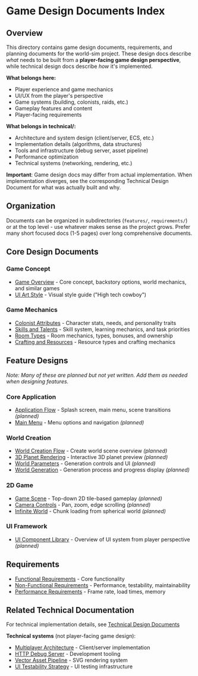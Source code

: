 # Game Design Documents Index

## Overview

This directory contains game design documents, requirements, and planning documents for the world-sim project. These design docs describe *what* needs to be built from a **player-facing game design perspective**, while technical design docs describe *how* it's implemented.

**What belongs here:**
- Player experience and game mechanics
- UI/UX from the player's perspective
- Game systems (building, colonists, raids, etc.)
- Gameplay features and content
- Player-facing requirements

**What belongs in technical/:**
- Architecture and system design (client/server, ECS, etc.)
- Implementation details (algorithms, data structures)
- Tools and infrastructure (debug server, asset pipeline)
- Performance optimization
- Technical systems (networking, rendering, etc.)

**Important**: Game design docs may differ from actual implementation. When implementation diverges, see the corresponding Technical Design Document for what was actually built and why.

## Organization

Documents can be organized in subdirectories (`features/`, `requirements/`) or at the top level - use whatever makes sense as the project grows. Prefer many short focused docs (1-5 pages) over long comprehensive documents.

## Core Design Documents

### Game Concept
- [Game Overview](./game-overview.md) - Core concept, backstory options, world mechanics, and similar games
- [UI Art Style](./ui-art-style.md) - Visual style guide ("High tech cowboy")

### Game Mechanics
- [Colonist Attributes](./mechanics/colonists.md) - Character stats, needs, and personality traits
- [Skills and Talents](./mechanics/skills.md) - Skill system, learning mechanics, and task priorities
- [Room Types](./mechanics/rooms.md) - Room mechanics, types, bonuses, and ownership
- [Crafting and Resources](./mechanics/crafting.md) - Resource types and crafting mechanics

## Feature Designs

*Note: Many of these are planned but not yet written. Add them as needed when designing features.*

### Core Application
- [Application Flow](./features/application-flow/README.md) - Splash screen, main menu, scene transitions *(planned)*
- [Main Menu](./features/main-menu/README.md) - Menu options and navigation *(planned)*

### World Creation
- [World Creation Flow](./features/world-creation/README.md) - Create world scene overview *(planned)*
- [3D Planet Rendering](./features/world-creation/planet-rendering.md) - Interactive 3D planet preview *(planned)*
- [World Parameters](./features/world-creation/parameters.md) - Generation controls and UI *(planned)*
- [World Generation](./features/world-creation/generation.md) - Generation process and progress display *(planned)*

### 2D Game
- [Game Scene](./features/game/README.md) - Top-down 2D tile-based gameplay *(planned)*
- [Camera Controls](./features/game/camera-controls.md) - Pan, zoom, edge scrolling *(planned)*
- [Infinite World](./features/game/infinite-world.md) - Chunk loading from spherical world *(planned)*

### UI Framework
- [UI Component Library](./features/ui-framework/README.md) - Overview of UI system from player perspective *(planned)*

## Requirements

- [Functional Requirements](./requirements/functional.md) - Core functionality
- [Non-Functional Requirements](./requirements/non-functional.md) - Performance, testability, maintainability
- [Performance Requirements](./requirements/performance.md) - Frame rate, load times, memory

## Related Technical Documentation

For technical implementation details, see [Technical Design Documents](/docs/technical/INDEX.md)

**Technical systems** (not player-facing game design):
- [Multiplayer Architecture](/docs/technical/multiplayer-architecture.md) - Client/server implementation
- [HTTP Debug Server](/docs/technical/http-debug-server.md) - Development tooling
- [Vector Asset Pipeline](/docs/technical/vector-asset-pipeline.md) - SVG rendering system
- [UI Testability Strategy](/docs/technical/ui-testability-strategy.md) - UI testing infrastructure
